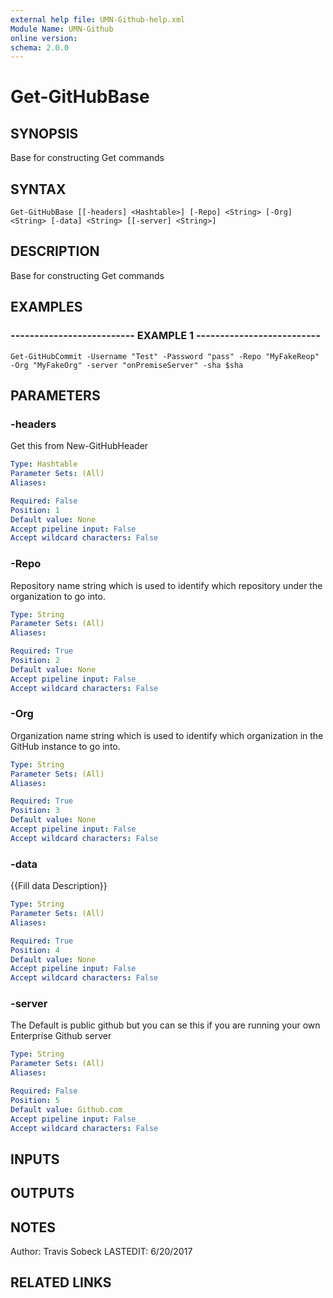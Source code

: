 ```yaml
---
external help file: UMN-Github-help.xml
Module Name: UMN-Github
online version: 
schema: 2.0.0
---
```


# Get-GitHubBase

## SYNOPSIS
Base for constructing Get commands

## SYNTAX

```
Get-GitHubBase [[-headers] <Hashtable>] [-Repo] <String> [-Org] <String> [-data] <String> [[-server] <String>]
```

## DESCRIPTION
Base for constructing Get commands

## EXAMPLES

### -------------------------- EXAMPLE 1 --------------------------
```
Get-GitHubCommit -Username "Test" -Password "pass" -Repo "MyFakeReop" -Org "MyFakeOrg" -server "onPremiseServer" -sha $sha
```

## PARAMETERS

### -headers
Get this from New-GitHubHeader

```yaml
Type: Hashtable
Parameter Sets: (All)
Aliases: 

Required: False
Position: 1
Default value: None
Accept pipeline input: False
Accept wildcard characters: False
```

### -Repo
Repository name string which is used to identify which repository under the organization to go into.

```yaml
Type: String
Parameter Sets: (All)
Aliases: 

Required: True
Position: 2
Default value: None
Accept pipeline input: False
Accept wildcard characters: False
```

### -Org
Organization name string which is used to identify which organization in the GitHub instance to go into.

```yaml
Type: String
Parameter Sets: (All)
Aliases: 

Required: True
Position: 3
Default value: None
Accept pipeline input: False
Accept wildcard characters: False
```

### -data
{{Fill data Description}}

```yaml
Type: String
Parameter Sets: (All)
Aliases: 

Required: True
Position: 4
Default value: None
Accept pipeline input: False
Accept wildcard characters: False
```

### -server
The Default is public github but you can se this if you are running your own Enterprise Github server

```yaml
Type: String
Parameter Sets: (All)
Aliases: 

Required: False
Position: 5
Default value: Github.com
Accept pipeline input: False
Accept wildcard characters: False
```

## INPUTS

## OUTPUTS

## NOTES
Author: Travis Sobeck
LASTEDIT: 6/20/2017

## RELATED LINKS

